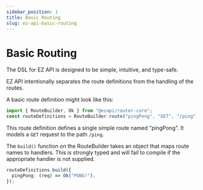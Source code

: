 ```yaml
---
sidebar_position: 1
title: Basic Routing
slug: ez-api-basic-routing
---
```


# Basic Routing

The DSL for EZ API is designed to be simple, intuitive, and type-safe.

EZ API intentionally separates the route definitions from the handling of the routes.

A basic route definition might look like this:

```typescript
import { RouteBuilder, Ok } from "@ezapi/router-core";
const routeDefinitions = RouteBuilder.route("pingPong", "GET", "/ping");
```

This route definition defines a single simple route named "pingPong". It models a `GET` request to the path `/ping`.

The `build()` function on the RouteBuilder takes an object that maps route names to handlers. 
This is strongly typed and will fail to compile if the appropriate handler is not supplied.

```typescript
routeDefinitions.build({
  pingPong: (req) => Ok("PONG!"),
});
```
